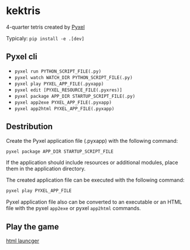 # kektris

4-quarter tetris created by [Pyxel](https://github.com/kitao/pyxel/issues)

Typicaly: `pip install -e .[dev]`

## Pyxel cli

- `pyxel run PYTHON_SCRIPT_FILE(.py)`
- `pyxel watch WATCH_DIR PYTHON_SCRIPT_FILE(.py)`
- `pyxel play PYXEL_APP_FILE(.pyxapp)`
- `pyxel edit [PYXEL_RESOURCE_FILE(.pyxres)]`
- `pyxel package APP_DIR STARTUP_SCRIPT_FILE(.py)`
- `pyxel app2exe PYXEL_APP_FILE(.pyxapp)`
- `pyxel app2html PYXEL_APP_FILE(.pyxapp)`

## Destribution

Create the Pyxel application file (.pyxapp) with the following command:

```sh
pyxel package APP_DIR STARTUP_SCRIPT_FILE
```

If the application should include resources or additional modules, place them in the application directory.

The created application file can be executed with the following command:

```sh
pyxel play PYXEL_APP_FILE
```

Pyxel application file also can be converted to an executable or an HTML file with the pyxel `app2exe` or pyxel `app2html` commands.

## Play the game

[html launcger](example/kektris.html 'kektris')
